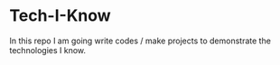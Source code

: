 # Tech-I-Know
In this repo I am going write codes / make projects to demonstrate the technologies I know.
